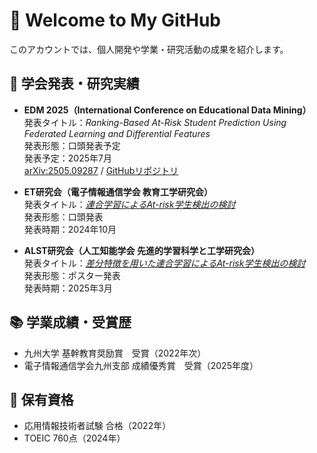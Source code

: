 # 👋 Welcome to My GitHub
このアカウントでは、個人開発や学業・研究活動の成果を紹介します。

## 🧪 学会発表・研究実績
- **EDM 2025（International Conference on Educational Data Mining）**  
  発表タイトル：*Ranking-Based At-Risk Student Prediction Using Federated Learning and Differential Features*  
  発表形態：口頭発表予定  
  発表予定：2025年7月  
  [arXiv:2505.09287](https://www.arxiv.org/abs/2505.09287) / [GitHubリポジトリ](https://github.com/limu-research/2025-EDM-FL)

- **ET研究会（電子情報通信学会 教育工学研究会）**  
  発表タイトル：*[連合学習によるAt-risk学生検出の検討](https://ken.ieice.org/ken/paper/20241012hcFI/)*  
  発表形態：口頭発表  
  発表時期：2024年10月  

- **ALST研究会（人工知能学会 先進的学習科学と工学研究会）**  
  発表タイトル：*[差分特徴を用いた連合学習によるAt-risk学生検出の検討](https://www.jstage.jst.go.jp/article/jsaialst/103/0/103_45/_article/-char/ja)*  
  発表形態：ポスター発表  
  発表時期：2025年3月

## 📚 学業成績・受賞歴
- 九州大学 基幹教育奨励賞　受賞（2022年次）
- 電子情報通信学会九州支部 成績優秀賞　受賞（2025年度）

## 🏅 保有資格
- 応用情報技術者試験 合格（2022年）
- TOEIC 760点（2024年）

